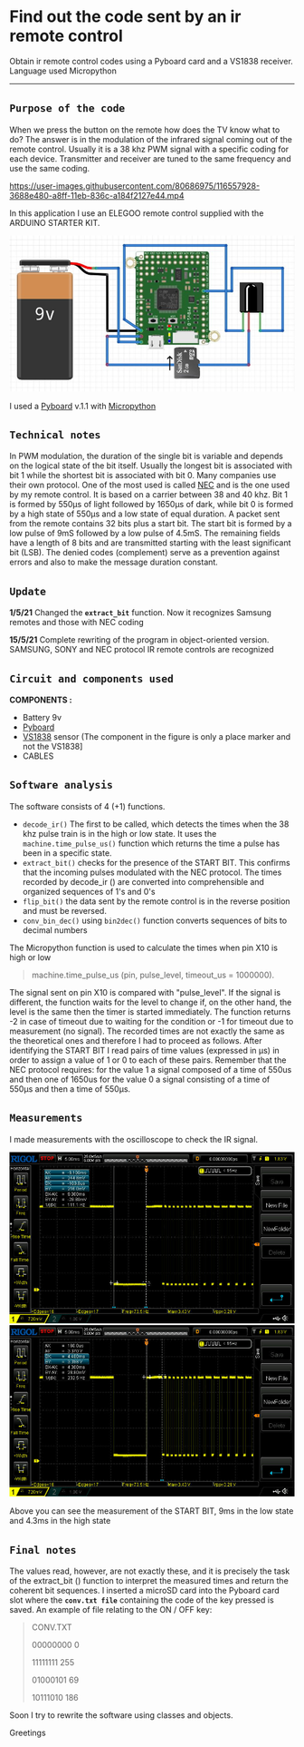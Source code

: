# Find out the code sent by an ir remote control
Obtain ir remote control codes using a Pyboard card and a VS1838 receiver. 
Language used Micropython
_________________________________________________________________________


## **`Purpose of the code`**

When we press the button on the remote how does the TV know what to do?
The answer is in the modulation of the infrared signal coming out of the remote control.
Usually it is a 38 khz PWM signal with a specific coding for each device.
Transmitter and receiver are tuned to the same frequency and use the same coding.

https://user-images.githubusercontent.com/80686975/116557928-3688e480-a8ff-11eb-836c-a184f2127e44.mp4

In this application I use an ELEGOO remote control supplied with the ARDUINO STARTER KIT.

![image](https://github.com/DannyOnkies/ObtainIRcodes/blob/main/pic/PyInfraRed.jpg)


I used a [Pyboard](https://store.micropython.org/product/PYBv1.1H)  v.1.1 with [Micropython](https://micropython.org/)



## **`Technical notes`**

In PWM modulation, the duration of the single bit is variable and depends on the logical state of the bit itself.
Usually the longest bit is associated with bit 1 while the shortest bit is associated with bit 0.
Many companies use their own protocol. One of the most used is called [NEC](https://www.circuitvalley.com/2013/09/nec-protocol-ir-infrared-remote-control.html) and is the one used by my remote control.
It is based on a carrier between 38 and 40 khz. 
Bit 1 is formed by 550μs of light followed by 1650μs of dark, while bit 0 is formed by a high state of 550μs and a low state of equal duration.
A packet sent from the remote contains 32 bits plus a start bit. The start bit is formed by a low pulse of 9mS followed by a low pulse of 4.5mS.
The remaining fields have a length of 8 bits and are transmitted starting with the least significant bit (LSB). 
The denied codes (complement) serve as a prevention against errors and also to make the message duration constant.


## **`Update`**
**1/5/21**  Changed the **`extract_bit`** function. Now it recognizes Samsung remotes and those with NEC coding 

**15/5/21** Complete rewriting of the program in object-oriented version. SAMSUNG, SONY and NEC protocol IR remote controls are recognized 


## **`Circuit and components used`**

**COMPONENTS :**
* Battery 9v
* [Pyboard](https://store.micropython.org/product/PYBv1.1H) 
* [VS1838](https://electronoobs.com/images/Arduino/tut_34/receiver_1.png) sensor (The component in the figure is only a place marker and not the VS1838]
* CABLES



## **`Software analysis`**

The software consists of 4 (+1) functions.

* `decode_ir()` The first to be called, which detects the times when the 38 khz pulse train is in the high or low state. It uses the `machine.time_pulse_us()` function which returns the time a pulse has been in a specific state.
* `extract_bit()` checks for the presence of the START BIT. This confirms that the incoming pulses modulated with the NEC protocol. The times recorded by decode_ir () are converted into comprehensible and organized sequences of 1's and 0's
* `flip_bit()` the data sent by the remote control is in the reverse position and must be reversed.
* `conv_bin_dec()` using `bin2dec()` function converts sequences of bits to decimal numbers

The Micropython function is used to calculate the times when pin X10 is high or low

> machine.time_pulse_us (pin, pulse_level, timeout_us = 1000000).

The signal sent on pin X10 is compared with "pulse_level". If the signal is different, the function waits for the level to change
if, on the other hand, the level is the same then the timer is started immediately.
The function returns -2 in case of timeout due to waiting for the condition or -1 for timeout due to measurement (no signal).
The recorded times are not exactly the same as the theoretical ones and therefore I had to proceed as follows.
After identifying the START BIT I read pairs of time values (expressed in μs) in order to assign a value of 1 or 0 to each of these pairs.
Remember that the NEC protocol requires:
for the value 1 a signal composed of a time of 550us and then one of 1650us
for the value 0 a signal consisting of a time of 550μs and then a time of 550μs.



## **`Measurements`**
I made measurements with the oscilloscope to check the IR signal. 

![image](https://github.com/DannyOnkies/ObtainIRcodes/blob/main/pic/NewFile1.jpg)
![image](https://github.com/DannyOnkies/ObtainIRcodes/blob/main/pic/NewFile2.jpg)

Above you can see the measurement of the START BIT, 9ms in the low state and 4.3ms in the high state



## **`Final notes`**

The values read, however, are not exactly these, and it is precisely the task of the extract_bit () function to interpret the measured times and return the coherent bit sequences.
I inserted a microSD card into the Pyboard card slot where the **`conv.txt file`** containing the code of the key pressed is saved.
An example of file relating to the ON / OFF key:

> CONV.TXT
> 
> 00000000 0
> 
> 11111111 255
> 
> 01000101 69
> 
> 10111010 186
> 


Soon I try to rewrite the software using classes and objects.

Greetings




